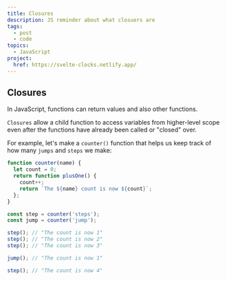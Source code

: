 ```yaml
---
title: Closures
description: JS reminder about what closuers are
tags:
  - post
  - code
topics:
  - JavaScript
project:
  href: https://svelte-clocks.netlify.app/
---
```


## Closures

In JavaScript, functions can return values and also other functions.

`Closures` allow a child function to access variables from higher-level scope even after the functions have already been called or "closed" over.

For example, let's make a `counter()` function that helps us keep track of how many `jumps` and `steps` we make:

```jsx
function counter(name) {
  let count = 0;
  return function plusOne() {
    count++;
    return `The ${name} count is now ${count}`;
  };
}

const step = counter('steps');
const jump = counter('jump');

step(); // "The count is now 1"
step(); // "The count is now 2"
step(); // "The count is now 3"

jump(); // "The count is now 1"

step(); // "The count is now 4"
```
